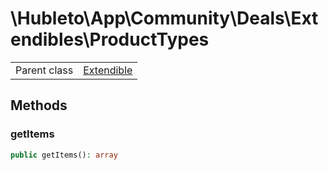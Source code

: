 
# \Hubleto\App\Community\Deals\Extendibles\ProductTypes
<table class='table-default dense'>
<tr><td>Parent class</td><td><a href="../../../../Framework/Extendible">Extendible</a></td></tr></table>


## Methods

### getItems

```php
public getItems(): array
```


